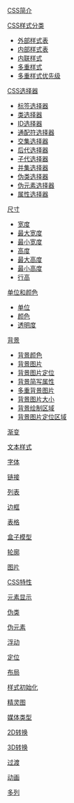 [CSS简介](CSS简介.md)

[CSS样式分类](CSS样式分类.md)
- [外部样式表](CSS样式分类.md)
- [内部样式表](CSS样式分类.md)
- [内联样式](CSS样式分类.md)
- [多重样式](CSS样式分类.md)
- [多重样式优先级](CSS样式分类.md)

[CSS选择器](CSS选择器.md)
- [标签选择器](CSS选择器.md)
- [类选择器](CSS选择器.md)
- [ID选择器](CSS选择器.md)
- [通配符选择器](CSS选择器.md)
- [交集选择器](CSS选择器.md)
- [后代选择器](CSS选择器.md)
- [子代选择器](CSS选择器.md)
- [并集选择器](CSS选择器.md)
- [伪类选择器](CSS选择器.md)
- [伪元素选择器](CSS选择器.md)
- [属性选择器](CSS选择器.md)


[尺寸](尺寸.md)
- [宽度](尺寸.md)
- [最大宽度](尺寸.md)
- [最小宽度](尺寸.md)
- [高度](尺寸.md)
- [最大高度](尺寸.md)
- [最小高度](尺寸.md)
- [行高](尺寸.md)

[单位和颜色](单位和颜色.md)
- [单位](单位和颜色.md)
- [颜色](单位和颜色.md)
- [透明度](单位和颜色.md)

[背景](背景.md)
- [背景颜色](背景.md)
- [背景图片](背景.md)
- [背景图片定位](背景.md)
- [背景简写属性](背景.md)
- [多重背景图片](背景.md)
- [背景图片大小](背景.md)
- [背景绘制区域](背景.md)
- [背景图片定位区域](背景.md)

[渐变]()

[文本样式]()

[字体]()

[链接]()

[列表]()

[边框]()

[表格]()

[盒子模型]()

[轮廓]()

[图片]()

[CSS特性]()

[元素显示]()

[伪类]()

[伪元素]()

[浮动]()

[定位]()

[布局]()

[样式初始化]()

[精灵图]()

[媒体类型]()

[2D转换]()

[3D转换]()

[过渡]()

[动画]()

[多列]()



